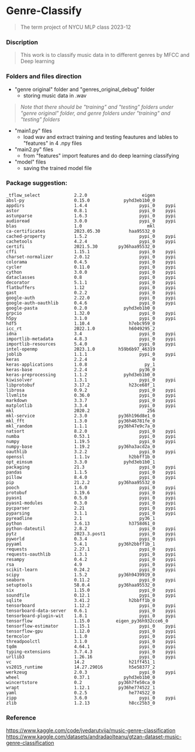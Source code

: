 # Genre-Classify
>The term project of NYCU MLP class 2023-12

### Discription
>This work is to classify music data in to different genres by MFCC and Deep learning

### Folders and files direction
* "genre original" folder and "genres_original_debug" folder
  * storing music data in .wav
> _Note that there should be "training" and "testing" folders under "genre original" folder, and genre folders under "training" and "testing" folders_
* "main1.py" files
  * load wav and extract training and testing feautures and lables to "features" in 4 .npy files
* "main2.py" files
  * from "features" import features and do deep learning classifying
* "model" files
  * saving the trained model file

### Package suggestion:
    _tflow_select             2.2.0                     eigen  
    absl-py                   0.15.0             pyhd3eb1b0_0  
    appdirs                   1.4.4                    pypi_0    pypi
    astor                     0.8.1                    pypi_0    pypi
    astunparse                1.6.3                    pypi_0    pypi
    audioread                 3.0.0                    pypi_0    pypi
    blas                      1.0                         mkl
    ca-certificates           2023.05.30           haa95532_0
    cached-property           1.5.2                    pypi_0    pypi
    cachetools                4.2.4                    pypi_0    pypi
    certifi                   2021.5.30        py36haa95532_0
    cffi                      1.15.1                   pypi_0    pypi
    charset-normalizer        2.0.12                   pypi_0    pypi
    colorama                  0.4.5                    pypi_0    pypi
    cycler                    0.11.0                   pypi_0    pypi
    cython                    3.0.0                    pypi_0    pypi
    dataclasses               0.8                      pypi_0    pypi
    decorator                 5.1.1                    pypi_0    pypi
    flatbuffers               1.12                     pypi_0    pypi
    gast                      0.2.2                    pypi_0    pypi
    google-auth               2.22.0                   pypi_0    pypi
    google-auth-oauthlib      0.4.6                    pypi_0    pypi
    google-pasta              0.2.0              pyhd3eb1b0_0
    grpcio                    1.32.0                   pypi_0    pypi
    h5py                      3.1.0                    pypi_0    pypi
    hdf5                      1.10.4               h7ebc959_0
    icc_rt                    2022.1.0             h6049295_2
    idna                      3.4                      pypi_0    pypi
    importlib-metadata        4.8.3                    pypi_0    pypi
    importlib-resources       5.4.0                    pypi_0    pypi
    intel-openmp              2023.1.0         h59b6b97_46319
    joblib                    1.1.1                    pypi_0    pypi
    keras                     2.2.4                         0
    keras-applications        1.0.8                      py_1
    keras-base                2.2.4                    py36_0
    keras-preprocessing       1.1.2              pyhd3eb1b0_0
    kiwisolver                1.3.1                    pypi_0    pypi
    libprotobuf               3.17.2               h23ce68f_1
    librosa                   0.9.2                    pypi_0    pypi
    llvmlite                  0.36.0                   pypi_0    pypi
    markdown                  3.3.7                    pypi_0    pypi
    matplotlib                3.3.4                    pypi_0    pypi
    mkl                       2020.2                      256
    mkl-service               2.3.0            py36h196d8e1_0
    mkl_fft                   1.3.0            py36h46781fe_0
    mkl_random                1.1.1            py36h47e9c7a_0
    natsort                   8.2.0                    pypi_0    pypi
    numba                     0.53.1                   pypi_0    pypi
    numpy                     1.19.5                   pypi_0    pypi
    numpy-base                1.19.2           py36ha3acd2a_0
    oauthlib                  3.2.2                    pypi_0    pypi
    openssl                   1.1.1v               h2bbff1b_0
    opt_einsum                3.3.0              pyhd3eb1b0_1
    packaging                 21.3                     pypi_0    pypi
    pandas                    1.1.5                    pypi_0    pypi
    pillow                    8.4.0                    pypi_0    pypi
    pip                       21.2.2           py36haa95532_0
    pooch                     1.6.0                    pypi_0    pypi
    protobuf                  3.19.6                   pypi_0    pypi
    pyasn1                    0.5.0                    pypi_0    pypi
    pyasn1-modules            0.3.0                    pypi_0    pypi
    pycparser                 2.21                     pypi_0    pypi
    pyparsing                 3.1.1                    pypi_0    pypi
    pyreadline                2.1                      py36_1
    python                    3.6.13               h3758d61_0
    python-dateutil           2.8.2                    pypi_0    pypi
    pytz                      2023.3.post1             pypi_0    pypi
    pyworld                   0.3.4                    pypi_0    pypi
    pyyaml                    5.4.1            py36h2bbff1b_1
    requests                  2.27.1                   pypi_0    pypi
    requests-oauthlib         1.3.1                    pypi_0    pypi
    resampy                   0.4.2                    pypi_0    pypi
    rsa                       4.9                      pypi_0    pypi
    scikit-learn              0.24.2                   pypi_0    pypi
    scipy                     1.5.2            py36h9439919_0
    seaborn                   0.11.2                   pypi_0    pypi
    setuptools                58.0.4           py36haa95532_0
    six                       1.15.0                   pypi_0    pypi
    soundfile                 0.12.1                   pypi_0    pypi
    sqlite                    3.41.2               h2bbff1b_0
    tensorboard               1.12.2                   pypi_0    pypi
    tensorboard-data-server   0.6.1                    pypi_0    pypi
    tensorboard-plugin-wit    1.8.1                    pypi_0    pypi
    tensorflow                1.15.0          eigen_py36h932cce6_0
    tensorflow-estimator      1.15.1                   pypi_0    pypi
    tensorflow-gpu            1.12.0                   pypi_0    pypi
    termcolor                 1.1.0                    pypi_0    pypi
    threadpoolctl             3.1.0                    pypi_0    pypi
    tqdm                      4.64.1                   pypi_0    pypi
    typing-extensions         3.7.4.3                  pypi_0    pypi
    urllib3                   1.26.16                  pypi_0    pypi
    vc                        14.2                 h21ff451_1
    vs2015_runtime            14.27.29016          h5e58377_2
    werkzeug                  2.0.3                    pypi_0    pypi
    wheel                     0.37.1             pyhd3eb1b0_0
    wincertstore              0.2              py36h7fe50ca_0
    wrapt                     1.12.1           py36he774522_1
    yaml                      0.2.5                he774522_0
    zipp                      3.6.0                    pypi_0    pypi
    zlib                      1.2.13               h8cc25b3_0


### Reference 
https://www.kaggle.com/code/jvedarutvija/music-genre-classification  
https://www.kaggle.com/datasets/andradaolteanu/gtzan-dataset-music-genre-classification
